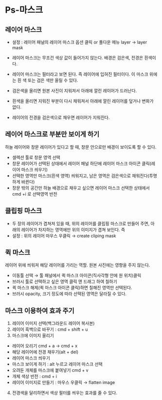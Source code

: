# Ps-마스크



## 레이어 마스크

- 설정 : 레이어 패널의 레이어 마스크 옵션 클릭 or 풀다운 메뉴 layer → layer mask

- 레이어 마스크는 무조건 색상 값이 들어가지 않는다. 배경은 검은색, 전경은 흰색이다.

- 레이어 마스크는 필터라고 보면 된다. 즉 레이어에 입혀진 필터이다. 이 마스크 위에는 흰 색 또는 검은 색만 올릴 수 있다. 

- 검은색을 올리면 원본 사진이 지워져서 아래에 깔린 레이어가 드러난다. 

- 흰색을 올리면 지워진 부분이 다시 채워져서 아래에 깔린 레이어를 덮거나 변화가 없다. 

- 레이어의 전경을 검은색으로 채우면 레이어가 지워진다.

  

## 레이어 마스크로 부분만 보이게 하기

하늘 레이어와 창문 레이어가 있다고 할 때, 창문 안으로만 배경이 보이도록 할 수 있다. 

- 셀렉션 툴로 창문 영역 선택
- 창문 레이어가 선택된 상태에서 레이어 패널 하단에 레이어 마스크 아이콘 클릭(레이어 마스크 씌우기)
- 선택한 영역만 마스크(흰색 영역) 씌워지고, 남은 영역은 검은색으로 채워진다(투명하게 바뀐다)
- 창문 밖의 공간만 하늘 배경으로 채우고 싶으면 레이어 마스크 선택한 상태에서  cmd +i 로 선택영역 반전



## 클립핑 마스크

- 두 장의 레이어가 겹쳐져 있을 때, 위의 레이어를 클립핑 마스크로 만들어 주면, 아래의 레이어가 차지하는 영역에만 위의 이미지가 겹쳐 보인다. 즉 
- 설정 : 위의 레이어 마우스 우클릭 → create cliping mask



## 퀵 마스크

레이어 위에 씌워져 해당 레이어를 가리는 역할. 원본 사진에는 영향을 주지 않는다.

- 이동툴 선택 →  툴 패널에서 퀵 마스크 아이콘(직사각형 안에 원 위치)클릭
- 브러시 툴로 선택하고 싶은 영역 클릭 앤 드래그 하여 칠하기
- 퀵 마스크 해제(퀵 마스크 아이콘 클릭)하면 칠해진 영역만 선택된다.
- 브러시 opacity, 크기 정도에 따라 선택된 영역은 달라질 수 있다.



## 마스크 이용하여 효과 주기

1. 레이어 이미지 선택(백그라운드 레이어 복사본)
2. 레이어 흑백으로 바꾸기 : cmd + shift + u
3. 마스크에 이미지 올리기

- 레이어 오리기 cmd + a → cmd + x
- 해당 레이어에 전경 채우기(alt + del)
- 레이어 마스크 씌우기
- 마스크 보이게 하기 : alt 누르고 레이어 마스크 선택
- 오려둔 개체를 마스크에 붙여넣기 cmd + v
- 개체 색상 반전 : cmd + i
- 레이어 이미지로 만들기 : 마우스 우클릭 → flatten image

4. 전경색을 달리하면서 색상 필터를 씌우는 효과를 줄 수 있다. 